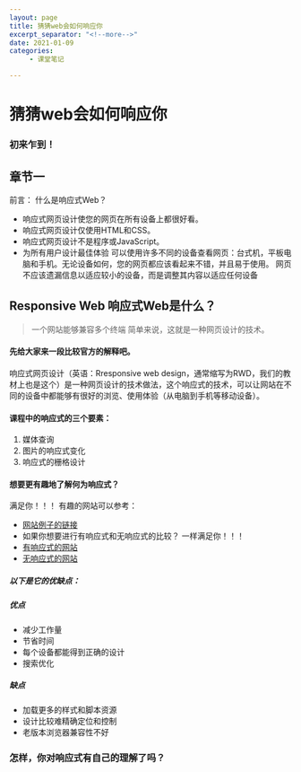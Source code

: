 ```yaml
---
layout: page
title: 猜猜web会如何响应你
excerpt_separator: "<!--more-->"
date: 2021-01-09
categories:
     - 课堂笔记

---
```


# 猜猜web会如何响应你
### 初来乍到！
## 章节一
<!--more-->
前言：
什么是响应式Web？
- 响应式网页设计使您的网页在所有设备上都很好看。
- 响应式网页设计仅使用HTML和CSS。
- 响应式网页设计不是程序或JavaScript。
- 为所有用户设计最佳体验 
可以使用许多不同的设备查看网页：台式机，平板电脑和手机。无论设备如何，您的网页都应该看起来不错，并且易于使用。
网页不应该遗漏信息以适应较小的设备，而是调整其内容以适应任何设备

## Responsive Web 响应式Web是什么？
> 一个网站能够兼容多个终端
简单来说，这就是一种网页设计的技术。
#### 先给大家来一段比较官方的解释吧。
响应式网页设计（英语：Rresponsive web design，通常缩写为RWD，我们的教材上也是这个）是一种网页设计的技术做法，这个响应式的技术，可以让网站在不同的设备中都能够有很好的浏览、使用体验（从电脑到手机等移动设备）。
#### 课程中的响应式的三个要素：
1. 媒体查询
2. 图片的响应式变化
3. 响应式的栅格设计
#### 想要更有趣地了解何为响应式？
满足你！！！
有趣的网站可以参考：
- [网站例子的链接](https://alistapart.com/article/responsive-web-design/)
- 如果你想要进行有响应式和无响应式的比较？
一样满足你！！！
- [有响应式的网站](http://wcy.nfu.edu.cn/)
- [无响应式的网站](http://www.sysu.edu.cn/2012/cn/index.htm)

##### 以下是它的优缺点：
##### 优点
- 减少工作量
- 节省时间
- 每个设备都能得到正确的设计
- 搜索优化
##### 缺点
- 加载更多的样式和脚本资源
- 设计比较难精确定位和控制
- 老版本浏览器兼容性不好
### 怎样，你对响应式有自己的理解了吗？


